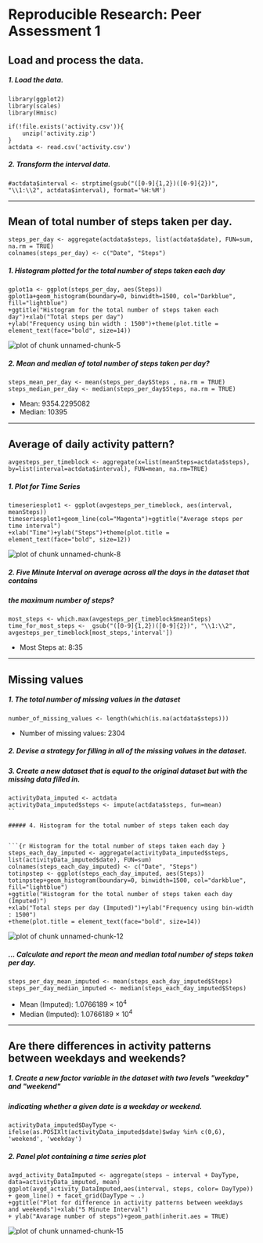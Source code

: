 
# Reproducible Research: Peer Assessment 1


## Load and process the data.
##### 1. Load the data. 

```{r, echo=FALSE, results='hide', warning=FALSE, message=FALSE}
library(ggplot2)
library(scales)
library(Hmisc)
```

```{r, results='markup', warning=TRUE, message=TRUE}
if(!file.exists('activity.csv')){
    unzip('activity.zip')
}
actdata <- read.csv('activity.csv')
```

##### 2. Transform the interval data.

```{r Transform the interval data}
#actdata$interval <- strptime(gsub("([0-9]{1,2})([0-9]{2})", "\\1:\\2", actdata$interval), format='%H:%M')
```

-----

## Mean of total number of steps taken per day.

```{r Calculate the ean of total number of steps taken per day}
steps_per_day <- aggregate(actdata$steps, list(actdata$date), FUN=sum, na.rm = TRUE)
colnames(steps_per_day) <- c("Date", "Steps")
```

##### 1. Histogram plotted for the total number of steps taken each day

```{r Plot the histogram for the total number of steps taken each day}
gplot1a <- ggplot(steps_per_day, aes(Steps))
gplot1a+geom_histogram(boundary=0, binwidth=1500, col="Darkblue", fill="lightblue")
+ggtitle("Histogram for the total number of steps taken each day")+xlab("Total steps per day")
+ylab("Frequency using bin width : 1500")+theme(plot.title = element_text(face="bold", size=14))
```

![plot of chunk unnamed-chunk-5](Figure/unnamedchunk-5-1.png)

##### 2. Mean and median of total number of steps taken per day?

```{r Calculate the mean and median of total number of steps taken per day}
steps_mean_per_day <- mean(steps_per_day$Steps , na.rm = TRUE)
steps_median_per_day <- median(steps_per_day$Steps, na.rm = TRUE)
```
* Mean: 9354.2295082
* Median: 10395

-----

## Average of daily activity pattern?

```{r Calculate the average of daily activity pattern}
avgesteps_per_timeblock <- aggregate(x=list(meanSteps=actdata$steps), 
by=list(interval=actdata$interval), FUN=mean, na.rm=TRUE)
```

##### 1. Plot for Time Series

```{r Plot the time Series of daily activity pattern}
timeseriesplot1 <- ggplot(avgesteps_per_timeblock, aes(interval, meanSteps))
timeseriesplot1+geom_line(col="Magenta")+ggtitle("Average steps per time interval")
+xlab("Time")+ylab("Steps")+theme(plot.title = element_text(face="bold", size=12))
```

![plot of chunk unnamed-chunk-8](Figure/unnamedchunk-8-1.png)

##### 2. Five Minute Interval on average across all the days in the dataset that contains
##### the maximum number of steps?

```{r Calculate the Five Minute Interval on average across all the days in the dataset}
most_steps <- which.max(avgesteps_per_timeblock$meanSteps)
time_for_most_steps <-  gsub("([0-9]{1,2})([0-9]{2})", "\\1:\\2", avgesteps_per_timeblock[most_steps,'interval'])
```

* Most Steps at: 8:35

----

## Missing values
##### 1. The total number of missing values in the dataset 

```{r Calculate the total number of missing values in the dataset}
number_of_missing_values <- length(which(is.na(actdata$steps)))
```

* Number of missing values: 2304

##### 2. Devise a strategy for filling in all of the missing values in the dataset.

##### 3. Create a new dataset that is equal to the original dataset but with the missing data filled in.

```{r Create a new dataset that is equal to the original dataset but with the missing data filled in}
activityData_imputed <- actdata
activityData_imputed$steps <- impute(actdata$steps, fun=mean)
``

##### 4. Histogram for the total number of steps taken each day 


```{r Histogram for the total number of steps taken each day }
steps_each_day_imputed <- aggregate(activityData_imputed$steps, list(activityData_imputed$date), FUN=sum)
colnames(steps_each_day_imputed) <- c("Date", "Steps")
totinpstep <- ggplot(steps_each_day_imputed, aes(Steps))
totinpstep+geom_histogram(boundary=0, binwidth=1500, col="darkblue", fill="lightblue")
+ggtitle("Histogram for the total number of steps taken each day (Imputed)")
+xlab("Total steps per day (Imputed)")+ylab("Frequency using bin-width : 1500")
+theme(plot.title = element_text(face="bold", size=14))
```

![plot of chunk unnamed-chunk-12](Figure/unnamedchunk-12-1.png)

##### ... Calculate and report the mean and median total number of steps taken per day. 

```{r Calculate and report the mean and median total number of steps taken per day. }
steps_per_day_mean_imputed <- mean(steps_each_day_imputed$Steps)
steps_per_day_median_imputed <- median(steps_each_day_imputed$Steps)
```
* Mean (Imputed): 1.0766189 &times; 10<sup>4</sup>
* Median (Imputed):  1.0766189 &times; 10<sup>4</sup>

----

## Are there differences in activity patterns between weekdays and weekends?
##### 1. Create a new factor variable in the dataset with two levels "weekday" and "weekend"
##### indicating whether a given date is a weekday or weekend.


```{r}
activityData_imputed$DayType <- ifelse(as.POSIXlt(activityData_imputed$date)$wday %in% c(0,6), 'weekend', 'weekday')
```

##### 2. Panel plot containing a time series plot

```{r Differences in activity patterns between weekdays and weekends}
avgd_activity_DataImputed <- aggregate(steps ~ interval + DayType, data=activityData_imputed, mean)
ggplot(avgd_activity_DataImputed,aes(interval, steps, color= DayType)) + geom_line() + facet_grid(DayType ~ .)
+ggtitle("Plot for difference in activity patterns between weekdays and weekends")+xlab("5 Minute Interval")
+ ylab("Avarage number of steps")+geom_path(inherit.aes = TRUE)
```

![plot of chunk unnamed-chunk-15](Figure/unnamedchunk-15-1.png)
